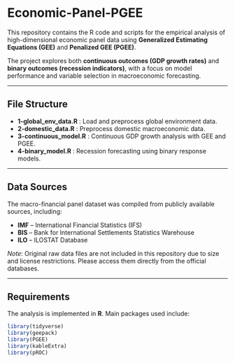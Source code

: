 # Economic-Panel-PGEE

This repository contains the R code and scripts for the empirical analysis of high-dimensional economic panel data using **Generalized Estimating Equations (GEE)** and **Penalized GEE (PGEE)**.  

The project explores both **continuous outcomes (GDP growth rates)** and **binary outcomes (recession indicators)**, with a focus on model performance and variable selection in macroeconomic forecasting.

---

## File Structure

- **1-global_env_data.R** : Load and preprocess global environment data.  
- **2-domestic_data.R** : Preprocess domestic macroeconomic data.  
- **3-continuous_model.R** : Continuous GDP growth analysis with GEE and PGEE.  
- **4-binary_model.R** : Recession forecasting using binary response models.  

---

## Data Sources

The macro-financial panel dataset was compiled from publicly available sources, including:  
- **IMF** – International Financial Statistics (IFS)  
- **BIS** – Bank for International Settlements Statistics Warehouse  
- **ILO** – ILOSTAT Database  

 *Note*: Original raw data files are not included in this repository due to size and license restrictions. Please access them directly from the official databases.

---

## Requirements

The analysis is implemented in **R**. Main packages used include:  

```r
library(tidyverse)
library(geepack)
library(PGEE)
library(kableExtra)
library(pROC)
